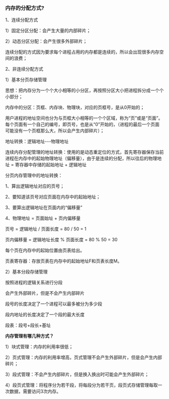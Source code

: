 ### 内存的分配方式?

1、连续分配方式

1）固定分区分配：会产生大量的内部碎片；

2）动态分区分配：会产生很多外部碎片；

连续分配的方式因为要求每个进程占用的内存都是连续的，所以会出现很多内存空间的浪费；

2、非连续分配方式

1）基本分页存储管理

思想：把内存分为一个个大小相等的小分区，再按照分区大小把进程拆分成一个个小部分；

内存中的分区：页框、内存块、物理块，对应的页框号，是从0开始的；

用户进程的地址空间也分为与页框大小相等的一个个区域，称为“页”或是“页面”。每个页面有一个自己的编号，即页号，也是从“0”开始的，（进程的最后一个页面可能没有一个页框那么大，所以会产生内部碎片）；

地址转换：逻辑地址---物理地址

连续内存分配管理的地址转换：使用的是动态重定位的方式，首先寄存器保存当前进程在内存中的起始物理地址（偏移量），由于是连续的分配，所以往后的物理地址 = 寄存器中存储的起始地址 + 逻辑地址

分页内存管理中的地址转换：

1、算出逻辑地址对应的页号；

2、要知道该页号对应页面在内存中的起始地址；

3、要算出逻辑地址在页面内的“偏移量”

4、物理地址 = 页面始址 + 页内偏移量

页号 = 逻辑地址 / 页面长度       =  80 / 50 = 1

页内偏移量 = 逻辑地址长度 % 页面长度   =  80  %  50 = 30

每个页在内存中的起始位置由页表给出。

页表寄存器：存放页表在内存中的起始地址F和页表长度M。

2）基本分段存储管理

按照进程的逻辑关系进行分段

会产生外部碎片，但是不会产生内部碎片

段号的长度决定了一个进程可以最多被分为多少段

段内地址的长度决定了一个段的最大长度

段表：段号+段长+基址

**内存管理有哪几种方式？**

1）块式管理：内存的利用率很低；

2）页式管理：内存的利用率增高，页式管理不会产生外部碎片，但是会产生内部碎片；

3）段式管理：不会产生内部碎片，但是换入换出时可能会产生外部碎片；

4）段页式管理：将程序分为若干段，将每段分为若干页，段页式存储管理每取一次数据，需要访问3次内存。



